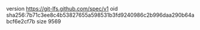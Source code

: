 version https://git-lfs.github.com/spec/v1
oid sha256:7b71c3ee8c4b53827655a598531b3fd9240986c2b996daa290b64abcf6e2cf7b
size 9569
